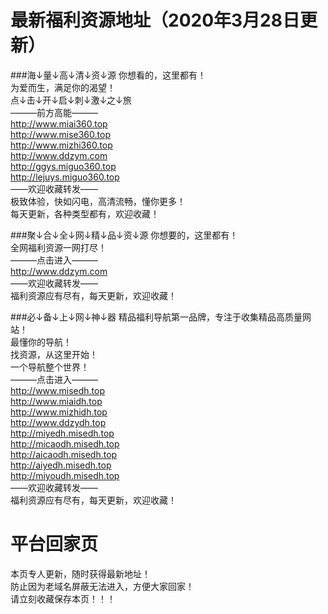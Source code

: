 # 最新福利资源地址（2020年3月28日更新）

###海↓量↓高↓清↓资↓源
你想看的，这里都有！<br>
为爱而生，满足你的渴望！<br>
点↓击↓开↓启↓刺↓激↓之↓旅<br>
———前方高能———<br>
http://www.miai360.top<br>
http://www.mise360.top<br>
http://www.mizhi360.top<br>
http://www.ddzym.com<br>
http://ggys.miguo360.top<br>
http://lejuys.miguo360.top<br>
——欢迎收藏转发——<br>
极致体验，快如闪电，高清流畅，懂你更多！<br>
每天更新，各种类型都有，欢迎收藏！<br>


###聚↓合↓全↓网↓精↓品↓资↓源
你想要的，这里都有！<br>
全网福利资源一网打尽！<br>
———点击进入———<br>
http://www.ddzym.com<br>
——欢迎收藏转发——<br>
福利资源应有尽有，每天更新，欢迎收藏！<br>


###必↓备↓上↓网↓神↓器
精品福利导航第一品牌，专注于收集精品高质量网站！<br>
最懂你的导航！<br>
找资源，从这里开始！<br>
一个导航整个世界！<br>
———点击进入———<br>
http://www.misedh.top<br>
http://www.miaidh.top<br>
http://www.mizhidh.top<br>
http://www.ddzydh.top<br>
http://miyedh.misedh.top<br>
http://micaodh.misedh.top<br>
http://aicaodh.misedh.top<br>
http://aiyedh.misedh.top<br>
http://miyoudh.misedh.top<br>
——欢迎收藏转发——<br>
福利资源应有尽有，每天更新，欢迎收藏！<br>


# 平台回家页
本页专人更新，随时获得最新地址！<br>
防止因为老域名屏蔽无法进入，方便大家回家！<br>
请立刻收藏保存本页！！！<br>
